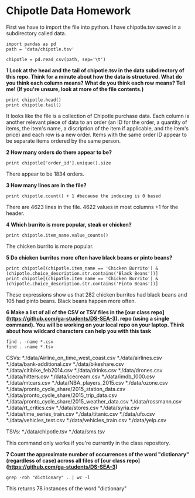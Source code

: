 # Chipotle Data Homework 

First we have to import the file into python. I have chipotle.tsv saved in a subdirectory called data.

```
import pandas as pd
path = 'data/chipotle.tsv'

chipotle = pd.read_csv(path, sep='\t')
```

**1 Look at the head and the tail of chipotle.tsv in the data subdirectory of this repo. Think for a minute about how the data is structured. What do you think each column means? What do you think each row means? Tell me! (If you're unsure, look at more of the file contents.)**

```
print chipotle.head()
print chipotle.tail()
```

It looks like the file is a collection of Chipotle purchase data. Each column is another relevant piece of data to an order (an ID for the order, a quantity of items, the item's name, a discription of the item if applicable, and the item's price) and each row is a new order. Items with the same order ID appear to be separate items ordered by the same person. 

**2 How many orders do there appear to be?**

```
print chipotle['order_id'].unique().size
```

There appear to be 1834 orders. 

**3 How many lines are in the file?** 

```
print chipotle.count() + 1 #because the indexing is 0 based
```

There are 4623 lines in the file. 4622 values in most columns +1 for the header. 

**4 Which burrito is more popular, steak or chicken?**

```
print chipotle.item_name.value_counts()
```

The chicken burrito is more popular. 

**5 Do chicken burritos more often have black beans or pinto beans?**

```
print chipotle[(chipotle.item_name == 'Chicken Burrito') & (chipotle.choice_description.str.contains('Black Beans'))]
print chipotle[(chipotle.item_name == 'Chicken Burrito') & (chipotle.choice_description.str.contains('Pinto Beans'))]
```
These expressions show us that 282 chicken burritos had black beans and 105 had pinto beans. Black beans happen more often. 

**6 Make a list of all of the CSV or TSV files in the [our class repo] (https://github.com/ga-students/DS-SEA-3). repo (using a single command). You will be working on your local repo on your laptop. Think about how wildcard characters can help you with this task**

```
find . -name *.csv
find . -name *.tsv
```
CSVs: 
*./data/Airline_on_time_west_coast.csv
*./data/airlines.csv
*./data/bank-additional.csv
*./data/bikeshare.csv
*./data/citibike_feb2014.csv
*./data/drinks.csv
*./data/drones.csv
*./data/hitters.csv
*./data/icecream.csv
*./data/imdb_1000.csv
*./data/mtcars.csv
*./data/NBA_players_2015.csv
*./data/ozone.csv
*./data/pronto_cycle_share/2015_station_data.csv
*./data/pronto_cycle_share/2015_trip_data.csv
*./data/pronto_cycle_share/2015_weather_data.csv
*./data/rossmann.csv
*./data/rt_critics.csv
*./data/stores.csv
*./data/syria.csv
*./data/time_series_train.csv
*./data/titanic.csv
*./data/ufo.csv
*./data/vehicles_test.csv
*./data/vehicles_train.csv
*./data/yelp.csv

TSVs:
*./data/chipotle.tsv
*./data/sms.tsv

This command only works if you're currently in the class repository. 

**7 Count the approximate number of occurrences of the word "dictionary" (regardless of case) across all files of [our class repo] (https://github.com/ga-students/DS-SEA-3)**

```
grep -roh "dictionary" . | wc -l
```
This returns 78 instances of the word "dictionary"


